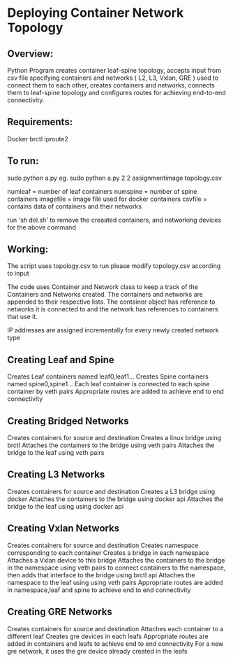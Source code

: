 # Deploying Container Network Topology


## Overview:
Python Program creates container leaf-spine topology,
accepts input from csv file specifying containers and networks ( L2, L3, Vxlan, GRE ) used to connect them to each other,
creates containers and networks,
connects them to leaf-spine topology
and configures routes for achieving end-to-end connectivity.

## Requirements:
Docker
brctl
iproute2

## To run:
sudo python a.py <numleaf> <numspine> <imagefile> <csvfile>
eg.
sudo python a.py 2 2 assignmentimage topology.csv

numleaf = number of leaf containers
numspine = number of spine containers
imagefile = image file used for docker containers
csvfile = contains data of containers and their networks
  
run 'sh del.sh' to remove the creaated containers, and networking devices
for the above command

## Working:
The script uses topology.csv to run
please modify topology.csv according to input

The code uses Container and Network class to keep a track
of the Containers and Networks created.
The containers and networks are appended to their respective lists.
The container object has reference to networks it is connected to and
the network has references to containers that use it.

IP addresses are assigned incrementally for every newly created network type

## Creating Leaf and Spine
Creates Leaf containers named leaf0,leaf1...
Creates Spine containers named spine0,spine1...
Each leaf container is connected to each spine container by veth pairs
Appropriate routes are added to achieve end to end connectivity

## Creating Bridged Networks
Creates containers for source and destination
Creates a linux bridge using brctl
Attaches the containers to the bridge using veth pairs
Attaches the bridge to the leaf using veth pairs

## Creating L3 Networks
Creates containers for source and destination
Creates a L3 bridge using docker
Attaches the containers to the bridge using docker api
Attaches the bridge to the leaf using using docker api

## Creating Vxlan  Networks
Creates containers for source and destination
Creates namespace corresponding to each container
Creates a bridge in each namespace
Attaches a Vxlan device to this bridge
Attaches the containers to the bridge in the namespace
using veth pairs to connect containers to the namespace,
then adds that interface to the bridge using brctl api
Attaches the namespace to the leaf using using veth pairs
Appropriate routes are added in namespace,leaf and spine
to achieve end to end connectivity

## Creating GRE Networks
Creates containers for source and destination
Attaches each container to a different leaf
Creates gre devices in each leafs
Appropriate routes are added in containers and leafs
to achieve end to end connectivity
For a new gre network, it uses the gre device already created in the leafs
